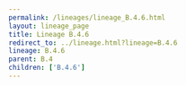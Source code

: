 ```yaml
---
permalink: /lineages/lineage_B.4.6.html
layout: lineage_page
title: Lineage B.4.6
redirect_to: ../lineage.html?lineage=B.4.6
lineage: B.4.6
parent: B.4
children: ['B.4.6']
---
```

